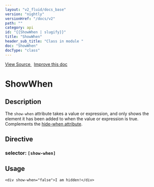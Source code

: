 ```yaml
---
layout: "v2_fluid/docs_base"
version: "nightly"
versionHref: "/docs/v2"
path: ""
category: api
id: "{{ShowWhen | slugify}}"
title: "ShowWhen"
header_sub_title: "Class in module "
doc: "ShowWhen"
docType: "class"
---
```





<div class="improve-docs">
  <a href='http://github.com/driftyco/ionic2/tree/master/ionic/components/show-hide-when/show-hide-when.ts#L51'>
    View Source
  </a>
  &nbsp;
  <a href='http://github.com/driftyco/ionic2/edit/master/ionic/components/show-hide-when/show-hide-when.ts#L51'>
    Improve this doc
  </a>

  <!-- TODO(drewrygh, perrygovier): render this block in the correct location, markup identical to component docs -->

</div>




<h1 class="api-title">


ShowWhen






</h1>






<h2>Description</h2>

<p>The <code>show-when</code> attribute takes a value or expression, and only shows the element it has been added to when
the value or expression is true. Complements the <a href="../HideWhen">hide-when attribute</a>.</p>


<h2>Directive</h2>
<h3>selector: <code>[show-when]</code></h3>
<h2>Usage</h2>


<pre><code class="lang-html">&lt;div show-when=&quot;false&quot;&gt;I am hidden!&lt;/div&gt;
</code></pre>





<!-- end content block -->


<!-- end body block -->


